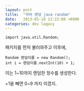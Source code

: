 ```yaml
---
layout: post
title:  "자바 랜덤 java random"
date:   2013-05-18 12:22:00 +0900
categories: dev lagacy
---
```

`import java.util.Random;`

패키지를 먼저 불러와주고
이후에,
```
Random 랜덤이름 = new Random();
int i = 랜덤이름.nextInt(10) + 1;
```
이는 1~10까지 랜덤한 정수를 생성한다.

+1을 빼면 0~9 까지 이겠지.
